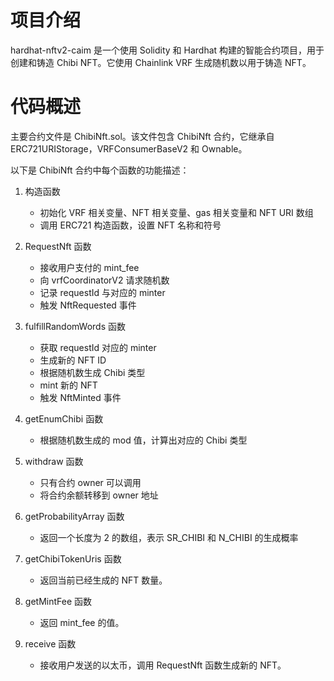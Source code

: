 # 项目介绍
hardhat-nftv2-caim 是一个使用 Solidity 和 Hardhat 构建的智能合约项目，用于创建和铸造 Chibi NFT。它使用 Chainlink VRF 生成随机数以用于铸造 NFT。

# 代码概述
主要合约文件是 ChibiNft.sol。该文件包含 ChibiNft 合约，它继承自 ERC721URIStorage，VRFConsumerBaseV2 和 Ownable。

以下是 ChibiNft 合约中每个函数的功能描述：

1. 构造函数
    - 初始化 VRF 相关变量、NFT 相关变量、gas 相关变量和 NFT URI 数组
    - 调用 ERC721 构造函数，设置 NFT 名称和符号
2. RequestNft 函数

   - 接收用户支付的 mint_fee
   - 向 vrfCoordinatorV2 请求随机数
   - 记录 requestId 与对应的 minter
   - 触发 NftRequested 事件
3. fulfillRandomWords 函数
   - 获取 requestId 对应的 minter
   - 生成新的 NFT ID
   - 根据随机数生成 Chibi 类型
   - mint 新的 NFT
   - 触发 NftMinted 事件
4. getEnumChibi 函数
   - 根据随机数生成的 mod 值，计算出对应的 Chibi 类型
5. withdraw 函数

   - 只有合约 owner 可以调用
   - 将合约余额转移到 owner 地址
6. getProbabilityArray 函数
   - 返回一个长度为 2 的数组，表示 SR_CHIBI 和 N_CHIBI 的生成概率
7. getChibiTokenUris 函数
   -  返回当前已经生成的 NFT 数量。
8. getMintFee 函数
   - 返回 mint_fee 的值。
9.  receive 函数
    - 接收用户发送的以太币，调用 RequestNft 函数生成新的 NFT。